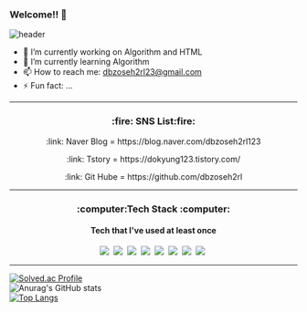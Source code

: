 ### Welcome!! 👋

![header](https://capsule-render.vercel.app/api?type=waving&height=300&section=header&text=Do&nbsp;Kyung&nbsp;Lee&fontSize=70&color=#e6e6fa)       
       
- 🔭 I’m currently working on Algorithm and HTML
- 🌱 I’m currently learning Algorithm
- 📫 How to reach me: dbzoseh2rl23@gmail.com
- ⚡ Fun fact: ...
<hr>

<h3 align="center">:fire: SNS List:fire:</h3>
<p align = "center">
        <p align = "center">:link: Naver Blog = https://blog.naver.com/dbzoseh2rl123</p>
        <p align = "center">:link: Tstory = https://dokyung123.tistory.com/</p>
        <p align = "center">:link: Git Hube = https://github.com/dbzoseh2rl </p>
</p>
<hr>

<h3 align="center">:computer:Tech Stack :computer:</h3>
<h4 align="center">Tech that I've used at least once</h4>

<p align = "center">
        <img src="https://img.shields.io/badge/Python-3776AB?style=flat-square&logo=Python&logoColor=white"/></a>&nbsp 
        <img src="https://img.shields.io/badge/C-A8B9CC?style=flat-square&logo=C&logoColor=white"/></a>&nbsp 
        <img src="https://img.shields.io/badge/C++-00599C?style=flat-square&logo=C%2B%2B&logoColor=white"/></a>&nbsp 
        <img src="https://img.shields.io/badge/HTML5-E34F26?style=flat-square&logo=HTML5&logoColor=white"/></a>&nbsp 
        <img src="https://img.shields.io/badge/CSS3-1572B6?style=flat-square&logo=CSS3&logoColor=white"/></a>&nbsp 
        <img src="https://img.shields.io/badge/Visual Studio-5C2D91?style=flat-square&logo=Visual Studio&logoColor=white"/></a>&nbsp 
        <img src="https://img.shields.io/badge/Visual Studio Code-007ACC?style=flat-square&logo=Visual Studio Code&logoColor=white"/></a>&nbsp
        <img src="https://img.shields.io/badge/PyCharm-000000?style=flat-square&logo=PyCharm&logoColor=white"/></a>&nbsp
</p>
<hr>

[![Solved.ac Profile](http://mazassumnida.wtf/api/v2/generate_badge?boj=ehrud25)](https://solved.ac/ehrud25/) <br>
![Anurag's GitHub stats](https://github-readme-stats.vercel.app/api?username=dbzoseh2rl&show_icons=true&theme=dark) <br>
[![Top Langs](https://github-readme-stats.vercel.app/api/top-langs/?username=dbzoseh2rl)](https://github.com/anuraghazra/github-readme-stats)<br>

